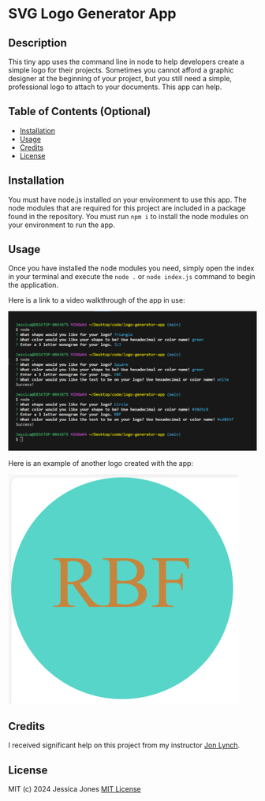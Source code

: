 # SVG Logo Generator App

## Description

This tiny app uses the command line in node to help developers create a simple logo for their projects. Sometimes you cannot afford a graphic designer at the beginning of your project, but you still need a simple, professional logo to attach to your documents. This app can help.

## Table of Contents (Optional)

- [Installation](#installation)
- [Usage](#usage)
- [Credits](#credits)
- [License](#license)

## Installation

You must have node.js installed on your environment to use this app. The node modules that are required for this project are included in a package found in the repository. You must run `npm i` to install the node modules on your environment to run the app.

## Usage

Once you have installed the node modules you need, simply open the index in your terminal and execute the `node .` or `node index.js` command to begin the application.

Here is a link to a video walkthrough of the app in use:

[![Watch the Video](./assets/logoApp.png)](https://drive.google.com/file/d/1vI6qNNqooiippY42xl6bV07t9MIBRvd6/view)

Here is an example of another logo created with the app:

![A turquoise circle with brown text in the center that reads RBF](./assets/logoExample.png)


## Credits

I received significant help on this project from my instructor [Jon Lynch](https://www.github.com/jonnylynchy).

## License

MIT (c) 2024 Jessica Jones
[MIT License](https://mit-license.org/)